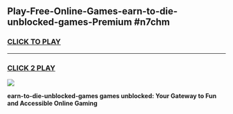 
## Play-Free-Online-Games-earn-to-die-unblocked-games-Premium #n7chm
<h3>
<a href="https://premium.freeplayer.one?title=earn-to-die-unblocked-games&ref=8M">CLICK TO PLAY</a></h3>
<hr>

<h3>
<a href="https://premium.freeplayer.one?title=earn-to-die-unblocked-games&ref=8M">CLICK 2 PLAY</a>
  
</h3>

<a href="https://premium.freeplayer.one?title=earn-to-die-unblocked-games&ref=8M"><img src="https://clearcache.store/games.png"></a>


**earn-to-die-unblocked-games games unblocked: Your Gateway to Fun and Accessible Online Gaming**
